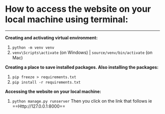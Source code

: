 # How to  access the website on your local machine using terminal:

---

**Creating and activating virtual environment:**
1. `python -m venv venv`
2. `venv\Scripts\activate` (on Windows) | `source/venv/bin/activate` (on Mac)

**Creating a place to save installed packages. Also installing the packages:**
1. `pip freeze > requirements.txt`
2. `pip install -r requirements.txt`

**Accessing the website on your local machine:**
1. `python manage.py runserver`
Then you click on the link that follows ie ==Http://127.0.0.1:8000==
